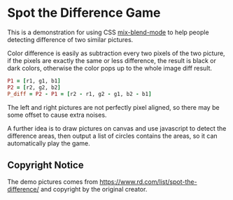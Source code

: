 # Spot the Difference Game

This is a demonstration for using CSS [mix-blend-mode](https://developer.mozilla.org/en-US/docs/Web/CSS/mix-blend-mode) to help people detecting difference of two similar pictures.

Color difference is easily as subtraction every two pixels of the two picture, if the pixels are exactly the same or less difference, the result is black or dark colors, otherwise the color pops up to the whole image diff result.

```ruby
P1 = [r1, g1, b1]
P2 = [r2, g2, b2]
P_diff = P2 - P1 = [r2 - r1, g2 - g1, b2 - b1]
```

The left and right pictures are not perfectly pixel aligned, so there may be some offset to cause extra noises.

A further idea is to draw pictures on canvas and use javascript to detect the difference areas, then output a list of circles contains the areas, so it can automatically play the game.

## Copyright Notice

The demo pictures comes from https://www.rd.com/list/spot-the-difference/ and copyright by the original creator.
